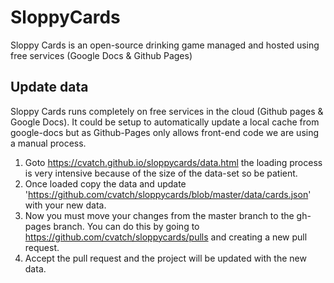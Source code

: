 # SloppyCards
Sloppy Cards is an open-source drinking game managed and hosted using free services (Google Docs & Github Pages)

## Update data
Sloppy Cards runs completely on free services in the cloud (Github pages & Google Docs). It could be setup to automatically update a local cache from google-docs but as Github-Pages only allows front-end code we are using a manual process.

1. Goto https://cvatch.github.io/sloppycards/data.html the loading process is very intensive because of the size of the data-set so be patient. 
2. Once loaded copy the data and update 'https://github.com/cvatch/sloppycards/blob/master/data/cards.json' with your new data.
3. Now you must move your changes from the master branch to the gh-pages branch. You can do this by going to https://github.com/cvatch/sloppycards/pulls and creating a new pull request.
4. Accept the pull request and the project will be updated with the new data.
